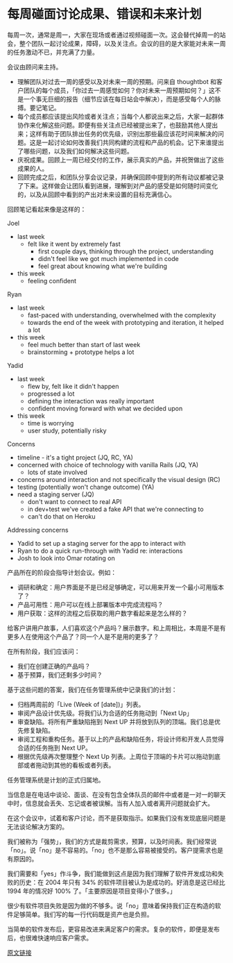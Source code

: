 # 每周碰面讨论成果、错误和未来计划

每周一次，通常是周一，大家在现场或者通过视频碰面一次。这会替代掉周一的站会，整个团队一起讨论成果，障碍，以及关注点。会议的目的是大家能对未来一周的任务激动不已，并充满了力量。

会议由顾问来主持。

- 理解团队对过去一周的感受以及对未来一周的预期。问来自 thoughtbot 和客户团队的每个成员，「你过去一周感觉如何？你对未来一周预期如何？」这不是一个事无巨细的报告（细节应该在每日站会中解决），而是感受每个人的脉搏。要记笔记。
- 每个成员都应该提出风险或者关注点；当每个人都说出来之后，大家一起群体协作来化解这些问题。即便有些关注点已经被提出来了，也鼓励其他人提出来；这样有助于团队排出任务的优先级，识别出那些最应该花时间来解决的问题。这是一起讨论如何改善我们共同构建的流程和产品的机会。记下来谁提出了哪些问题，以及我们如何解决这些问题。
- 庆祝成果。回顾上一周已经交付的工作，展示真实的产品，并祝贺做出了这些成果的人。
- 回顾完成之后，和团队分享会议记录，并确保回顾中提到的所有动议都被记录了下来。这样做会让团队看到进展，理解到对产品的感受是如何随时间变化的，以及从回顾中看到的产出对未来设置的目标充满信心。

回顾笔记看起来像是这样的：

Joel

- last week
    - felt like it went by extremely fast
        - first couple days, thinking through the project, understanding
        - didn't feel like we got much implemented in code
        - feel great about knowing what we're building
- this week
    - feeling confident

Ryan

- last week
    - fast-paced with understanding, overwhelmed with the complexity
    - towards the end of the week with prototyping and iteration, it helped a lot
- this week
    - feel much better than start of last week
    - brainstorming + prototype helps a lot

Yadid

- last week
    - flew by, felt like it didn't happen
    - progressed a lot
    - defining the interaction was really important
    - confident moving forward with what we decided upon
- this week
    - time is worrying
    - user study, potentially risky

Concerns

- timeline - it's a tight project (JQ, RC, YA)
- concerned with choice of technology with vanilla Rails (JQ, YA)
    - lots of state involved
- concerns around interaction and not specifically the visual design (RC)
- testing (potentially won't change outcome) (YA)
- need a staging server (JQ)
    - don't want to connect to real API
    - in dev+test we've created a fake API that we're connecting to
    - can't do that on Heroku

Addressing concerns

- Yadid to set up a staging server for the app to interact with
- Ryan to do a quick run-through with Yadid re: interactions
- Josh to look into Omar rotating on

产品所在的阶段会指导计划会议。例如：

- 调研和确定：用户界面是不是已经足够确定，可以用来开发一个最小可用版本了？
- 产品可用性：用户可以在线上部署版本中完成流程吗？
- 用户获取：这样的流程之后获取的用户数字看起来是怎么样的？

给客户讲用户故事，人们喜欢这个产品吗？展示数字。和上周相比，本周是不是有更多人在使用这个产品了？同一个人是不是用的更多了？

在所有阶段，我们应该问：

- 我们在创建正确的产品吗？
- 基于预算，我们还剩多少时间？

基于这些问题的答案，我们在任务管理系统中记录我们的计划：

- 归档两周前的「Live (Week of [date])」列表。
- 审阅产品设计优先级。将我们认为合适的任务拖动到「Next Up」
- 审查缺陷。将所有严重缺陷拖到 Next UP 并将放到队列的顶端。我们总是优先修复缺陷。
- 审阅工程和重构任务。基于以上的产品和缺陷任务，将设计师和开发人员觉得合适的任务拖到 Next UP。
- 根据优先级再次整理整个 Next Up 列表。上周位于顶端的卡片可以拖动到底部或者拖动到其他的看板或者列表。

任务管理系统是计划的正式归属地。

当信息是在电话中谈论、面谈、在没有包含全体队员的邮件中或者是一对一的聊天中时，信息就会丢失、忘记或者被误解。当有人加入或者离开问题就会扩大。

在这个会议中，试着和客户讨论，而不是获取指示。如果我们没有发现底层问题是无法谈论解决方案的。

我们被称为「强势」，我们的方式是裁剪需求，预算，以及时间表。我们经常说「no」。说「no」是不容易的。「no」也不是那么容易被接受的。客户提需求也是有原因的。

我们需要和「yes」作斗争，我们能做到这点是因为我们理解了软件开发成功和失败的历史：在 2004 年只有 34% 的软件项目被认为是成功的。好消息是这已经比 1994 年的情况好 100% 了。「主要原因是项目变得小了很多。」

很少有软件项目失败是因为做的不够多。说「no」意味着保持我们正在构造的软件足够简单。我们写的每一行代码既是资产也是负担。

当简单的软件发布后，更容易改进来满足客户的需求。复杂的软件，即便是发布后，也很难快速响应客户需求。

[原文链接](https://thoughtbot.com/playbook/planning/meet-weekly-to-discuss-successes-failures-and-plans)
